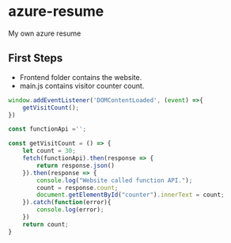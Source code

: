 # azure-resume
My own azure resume

## First Steps

- Frontend folder contains the website.
- main.js contains visitor counter count.

```js
window.addEventListener('DOMContentLoaded', (event) =>{
    getVisitCount();
})

const functionApi ='';

const getVisitCount = () => {
    let count = 30;
    fetch(functionApi).then(response => {
        return response.json()
    }).then(response => {
        console.log("Website called function API.");
        count = response.count;
        document.getElementById("counter").innerText = count;
    }).catch(function(error){
        console.log(error);
    })
    return count;
}
```
